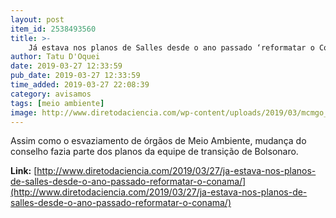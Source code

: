 ```yaml
---
layout: post
item_id: 2538493560
title: >-
    Já estava nos planos de Salles desde o ano passado ‘reformatar o Conama’
author: Tatu D'Oquei
date: 2019-03-27 12:33:59
pub_date: 2019-03-27 12:33:59
time_added: 2019-03-27 22:08:39
category: avisamos
tags: [meio ambiente]
image: http://www.diretodaciencia.com/wp-content/uploads/2019/03/mcmgo_abr_170120192717df.jpg
---
```


Assim como o esvaziamento de órgãos de Meio Ambiente, mudança do conselho fazia parte dos planos da equipe de transição de Bolsonaro.

**Link:** [http://www.diretodaciencia.com/2019/03/27/ja-estava-nos-planos-de-salles-desde-o-ano-passado-reformatar-o-conama/](http://www.diretodaciencia.com/2019/03/27/ja-estava-nos-planos-de-salles-desde-o-ano-passado-reformatar-o-conama/)

